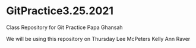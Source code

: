 # GitPractice3.25.2021
Class Repository for Git Practice
Papa Ghansah

We will be using this repository on Thursday
Lee McPeters
Kelly Ann Raver
